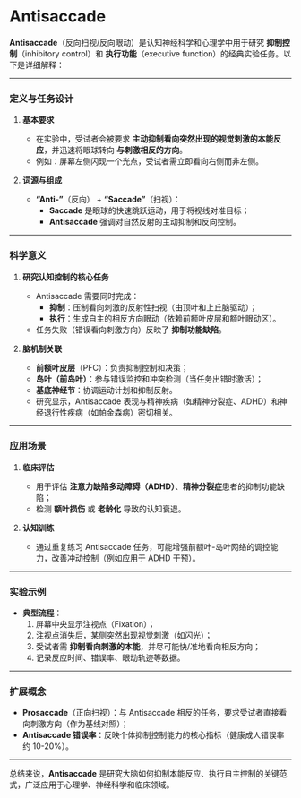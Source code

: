 # Antisaccade

**Antisaccade**（反向扫视/反向眼动）是认知神经科学和心理学中用于研究 **抑制控制**（inhibitory control）和 **执行功能**（executive function）的经典实验任务。以下是详细解释：

---

### **定义与任务设计**
1. **基本要求**  
   - 在实验中，受试者会被要求 **主动抑制看向突然出现的视觉刺激的本能反应**，并迅速将眼球转向 **与刺激相反的方向**。  
   - 例如：屏幕左侧闪现一个光点，受试者需立即看向右侧而非左侧。

2. **词源与组成**  
   - **“Anti-”**（反向） + **“Saccade”**（扫视）：  
     - **Saccade** 是眼球的快速跳跃运动，用于将视线对准目标；  
     - **Antisaccade** 强调对自然反射的主动抑制和反向控制。

---

### **科学意义**
1. **研究认知控制的核心任务**  
   - Antisaccade 需要同时完成：  
     - **抑制**：压制看向刺激的反射性扫视（由顶叶和上丘脑驱动）；  
     - **执行**：生成自主的相反方向眼动（依赖前额叶皮层和额叶眼动区）。  
   - 任务失败（错误看向刺激方向）反映了 **抑制功能缺陷**。

2. **脑机制关联**  
   - **前额叶皮层**（PFC）：负责抑制控制和决策；  
   - **岛叶（前岛叶）**：参与错误监控和冲突检测（当任务出错时激活）；  
   - **基底神经节**：协调运动计划和抑制反射。  
   - 研究显示，Antisaccade 表现与精神疾病（如精神分裂症、ADHD）和神经退行性疾病（如帕金森病）密切相关。

---

### **应用场景**
1. **临床评估**  
   - 用于评估 **注意力缺陷多动障碍（ADHD）**、**精神分裂症**患者的抑制功能缺陷；  
   - 检测 **额叶损伤** 或 **老龄化** 导致的认知衰退。

2. **认知训练**  
   - 通过重复练习 Antisaccade 任务，可能增强前额叶-岛叶网络的调控能力，改善冲动控制（例如应用于 ADHD 干预）。

---

### **实验示例**
- **典型流程**：  
  1. 屏幕中央显示注视点（Fixation）；  
  2. 注视点消失后，某侧突然出现视觉刺激（如闪光）；  
  3. 受试者需 **抑制看向刺激的本能**，并尽可能快/准地看向相反方向；  
  4. 记录反应时间、错误率、眼动轨迹等数据。

---

### **扩展概念**
- **Prosaccade**（正向扫视）：与 Antisaccade 相反的任务，要求受试者直接看向刺激方向（作为基线对照）；  
- **Antisaccade 错误率**：反映个体抑制控制能力的核心指标（健康成人错误率约 10-20%）。

---

总结来说，**Antisaccade** 是研究大脑如何抑制本能反应、执行自主控制的关键范式，广泛应用于心理学、神经科学和临床领域。
